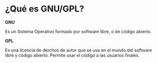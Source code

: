 # ¿Qué es GNU/GPL?


**GNU**

Es un Sistema Operativo formado por software libre, o de código abierto.

**GPL**

Es una licencia de derchos de autor que se usa en el mundo del software libre y código abierto. Permite usar el código a las usuarios finales.
